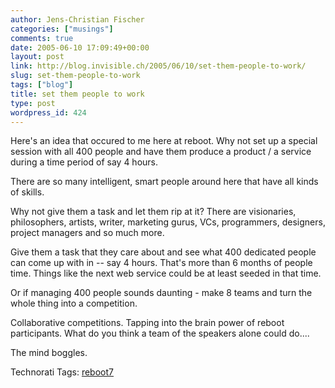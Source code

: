 ```yaml
---
author: Jens-Christian Fischer
categories: ["musings"]
comments: true
date: 2005-06-10 17:09:49+00:00
layout: post
link: http://blog.invisible.ch/2005/06/10/set-them-people-to-work/
slug: set-them-people-to-work
tags: ["blog"]
title: set them people to work
type: post
wordpress_id: 424
---
```



Here's an idea that occured to me here at reboot. Why not set up a special session with all 400 people and have them produce a product / a service during a time period of say 4 hours.



There are so many intelligent, smart people around here that have all kinds of skills.



Why not give them a task and let them rip at it? There are visionaries, philosophers, artists, writer, marketing gurus, VCs, programmers, designers, project managers and so much more.



Give them a task that they care about and see what 400 dedicated people can come up with in -- say 4 hours. That's more than 6 months of people time. Things like the next web service could be at least seeded in that time.



Or if managing 400 people sounds daunting - make 8 teams and turn the whole thing into a competition.



Collaborative competitions. Tapping into the brain power of reboot participants. What do you think a team of the speakers alone could do....



The mind boggles.


Technorati Tags: [reboot7](http://technorati.com/tag/reboot7)
